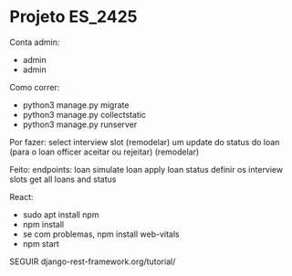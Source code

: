 # Projeto ES_2425

Conta admin:
- admin
- admin

Como correr:
- python3 manage.py migrate
- python3 manage.py collectstatic
- python3 manage.py runserver

Por fazer: 
select interview slot (remodelar)
um update do status do loan (para o loan officer aceitar ou rejeitar) (remodelar)


Feito:
endpoints:
loan simulate
loan apply
loan status
definir os interview slots
get all loans and status


React:
- sudo apt install npm
- npm install
- se com problemas, npm install web-vitals
- npm start


SEGUIR django-rest-framework.org/tutorial/